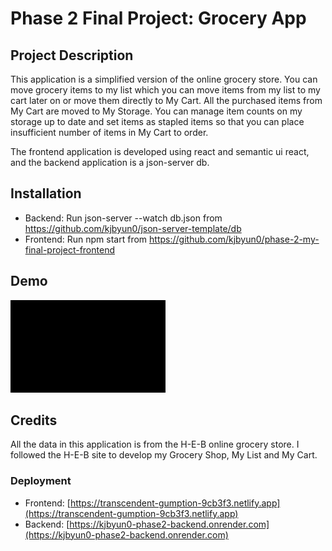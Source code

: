# Phase 2 Final Project: Grocery App

## Project Description
This application is a simplified version of the online grocery store. You can move grocery items to my list which you can move items from my list to my cart later on or move them directly to My Cart. All the purchased items from My Cart are moved to My Storage. You can manage item counts on my storage up to date and set items as stapled items so that you can place insufficient number of items in My Cart to order.

The frontend application is developed using react and semantic ui react, and the backend application is a json-server db.

## Installation
- Backend: Run json-server --watch db.json from https://github.com/kjbyun0/json-server-template/db
- Frontend: Run npm start from https://github.com/kjbyun0/phase-2-my-final-project-frontend

## Demo
![](https://github.com/kjbyun0/phase-2-my-final-project-frontend/blob/main/ForREADME.gif)


## Credits
All the data in this application is from the H-E-B online grocery store. I followed the H-E-B site to develop my Grocery Shop, My List and My Cart.

### Deployment

- Frontend: [https://transcendent-gumption-9cb3f3.netlify.app](https://transcendent-gumption-9cb3f3.netlify.app)
- Backend: [https://kjbyun0-phase2-backend.onrender.com](https://kjbyun0-phase2-backend.onrender.com)
